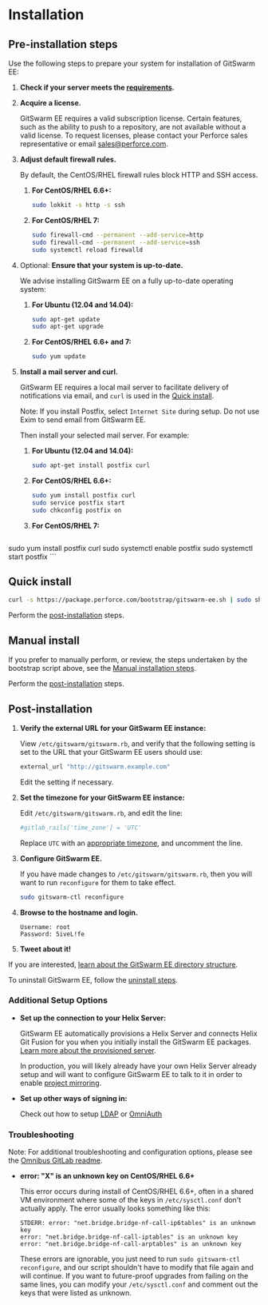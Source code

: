 # Installation

## Pre-installation steps

Use the following steps to prepare your system for installation of
GitSwarm EE:

1.  **Check if your server meets the [requirements](requirements.md).**

1.  **Acquire a license.**

    GitSwarm EE requires a valid subscription license. Certain features,
    such as the ability to push to a repository, are not available without
    a valid license. To request licenses, please contact your Perforce
    sales representative or email <sales@perforce.com>.

1.  **Adjust default firewall rules.**

    By default, the CentOS/RHEL firewall rules block HTTP and SSH access.

    1.  **For CentOS/RHEL 6.6+:**

        ```bash
        sudo lokkit -s http -s ssh
        ```

    1.  **For CentOS/RHEL 7:**

        ```bash
        sudo firewall-cmd --permanent --add-service=http
        sudo firewall-cmd --permanent --add-service=ssh
        sudo systemctl reload firewalld
        ```

1.  Optional: **Ensure that your system is up-to-date.**

    We advise installing GitSwarm EE on a fully up-to-date operating
    system:

    1.  **For Ubuntu (12.04 and 14.04):**

        ```bash
        sudo apt-get update
        sudo apt-get upgrade
        ```

    1.  **For CentOS/RHEL 6.6+ and 7:**

        ```bash
        sudo yum update
        ```

1.  **Install a mail server and curl.**

    GitSwarm EE requires a local mail server to facilitate delivery of
    notifications via email, and `curl` is used in the [Quick
    install](#quick-install).

    Note: If you install Postfix, select `Internet Site` during setup. Do
    not use Exim to send email from GitSwarm EE.

    Then install your selected mail server. For example:

    1.  **For Ubuntu (12.04 and 14.04):**

        ```bash
        sudo apt-get install postfix curl
        ```

    1.  **For CentOS/RHEL 6.6+:**

        ```bash
        sudo yum install postfix curl
        sudo service postfix start
        sudo chkconfig postfix on
        ```

    1.  **For CentOS/RHEL 7:**

        ```bash
sudo yum install postfix curl
sudo systemctl enable postfix
sudo systemctl start postfix
        ```

## Quick install

```bash
curl -s https://package.perforce.com/bootstrap/gitswarm-ee.sh | sudo sh -
```

Perform the [post-installation](#post-installation) steps.

## Manual install

If you prefer to manually perform, or review, the steps undertaken by the
bootstrap script above, see the [Manual installation
steps](manual_install.md).

Perform the [post-installation](#post-installation) steps.

## Post-installation

1.  **Verify the external URL for your GitSwarm EE instance:**

    View `/etc/gitswarm/gitswarm.rb`, and verify that the following
    setting is set to the URL that your GitSwarm EE users should use:

    ```ruby
    external_url "http://gitswarm.example.com"
    ```

    Edit the setting if necessary.

1.  **Set the timezone for your GitSwarm EE instance:**

    Edit `/etc/gitswarm/gitswarm.rb`, and edit the line:

    ```ruby
    #gitlab_rails['time_zone'] = 'UTC'
    ```

    Replace `UTC` with an [appropriate
    timezone](http://en.wikipedia.org/wiki/List_of_tz_database_time_zones), and uncomment the line.

1.  **Configure GitSwarm EE.**

    If you have made changes to `/etc/gitswarm/gitswarm.rb`, then you will
    want to run `reconfigure` for them to take effect.

    ```bash
    sudo gitswarm-ctl reconfigure
    ```

1.  **Browse to the hostname and login.**

    ```
    Username: root
    Password: 5iveL!fe
    ```

1.  **Tweet about it!**

If you are interested, [learn about the GitSwarm EE directory
structure](structure.md).

To uninstall GitSwarm EE, follow the [uninstall steps](uninstall.md).

###  Additional Setup Options

*   **Set up the connection to your Helix Server:**

    GitSwarm EE automatically provisions a Helix Server and connects Helix
    Git Fusion for you when you initially install the GitSwarm EE packages.
    [Learn more about the provisioned server](auto_provision.md).

    In production, you will likely already have your own Helix Server
    already setup and will want to configure GitSwarm EE to talk to it in
    order to enable [project
    mirroring](../workflow/importing/import_from_gitfusion.md).

*   **Set up other ways of signing in:**

    Check out how to setup [LDAP](../integration/ldap.md) or
    [OmniAuth](../integration/omniauth.md)

### Troubleshooting

Note: For additional troubleshooting and configuration options, please see
the [Omnibus GitLab
readme](https://gitlab.com/gitlab-org/omnibus-gitlab/blob/master/README.md).

*   **error: "X" is an unknown key on CentOS/RHEL 6.6+**

    This error occurs during install of CentOS/RHEL 6.6+, often in a shared
    VM environment where some of the keys in `/etc/sysctl.conf` don't
    actually apply. The error usually looks something like this:

    ```
    STDERR: error: "net.bridge.bridge-nf-call-ip6tables" is an unknown key
    error: "net.bridge.bridge-nf-call-iptables" is an unknown key
    error: "net.bridge.bridge-nf-call-arptables" is an unknown key
    ```

    These errors are ignorable, you just need to run `sudo gitswarm-ctl
    reconfigure`, and our script shouldn't have to modify that file again
    and will continue. If you want to future-proof upgrades from failing on
    the same lines, you can modify your `/etc/sysctl.conf` and comment out
    the keys that were listed as unknown.
